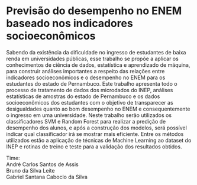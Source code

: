 # Previsão do desempenho no ENEM baseado nos indicadores socioeconômicos
Sabendo da existência da dificuldade no ingresso de estudantes de baixa renda em universidades públicas, esse trabalho se propõe a aplicar os conhecimentos de ciência de dados, estatística e aprendizado de máquina, para construir análises importantes a respeito das relações entre indicadores socioeconômicos e o desempenho no ENEM para os estudantes do estado de Pernambuco. Este trabalho apresenta todo o processo de tratamento de dados dos microdados do INEP, análises estatísticas de amostras do estado de Pernambuco e os dados socioeconômicos dos estudantes com o objetivo de transparecer as desigualdades quanto ao bom desempenho no ENEM e consequentemente o ingresso em uma universidade. Neste trabalho serão utilizados os classificadores SVM  e Random Forest para realizar a predição de desempenho dos alunos, e após a construção dos modelos, será possível indicar qual classificador irá se mostrar mais eficiente. Entre os métodos utilizados estão a aplicação de técnicas de Machine Learning ao dataset do INEP e rotinas de treino e teste para a validação dos resultados obtidos.

Time:</br>
André Carlos Santos de Assis</br>
Bruno da Silva Leite</br>
Gabriel Santana Caboclo da Silva</br>
        
